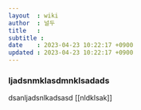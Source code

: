 ```yaml
---
layout  : wiki
author  : 널두
title   : 
subtitle : 
date    : 2023-04-23 10:22:17 +0900
updated : 2023-04-23 10:22:17 +0900
---
```


### ljadsnmklasdmnklsadads
dsanljadsnlkadsasd
[[nldklsak]]

